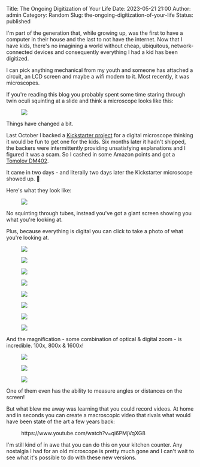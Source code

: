 Title: The Ongoing Digitization of Your Life
Date: 2023-05-21 21:00
Author: admin
Category: Random
Slug: the-ongoing-digitization-of-your-life
Status: published



I'm part of the generation that, while growing up, was the first to have a computer in their house and the last to not have the internet. Now that I have kids, there's no imagining a world without cheap, ubiquitous, network-connected devices and consequently everything I had a kid has been digitized.





I can pick anything mechanical from my youth and someone has attached a circuit, an LCD screen and maybe a wifi modem to it. Most recently, it was microscopes.





If you're reading this blog you probably spent some time staring through twin oculi squinting at a slide and think a microscope looks like this:





<figure class=" size-large">
<img src="https://static.vecteezy.com/system/resources/previews/007/165/320/original/microscope-design-microscope-icon-microscope-icon-free-free-vector.jpg" />
</figure>





Things have changed a bit.





Last October I backed a [Kickstarter project](https://www.kickstarter.com/projects/b1600/b1600-experimental-professional-microscope-ultra-clear-i?ref=user_menu) for a digital microscope thinking it would be fun to get one for the kids. Six months later it hadn't shipped, the backers were intermittently providing unsatisfying explanations and I figured it was a scam. So I cashed in some Amazon points and got a [Tomolov DM402](https://www.amazon.com/gp/product/B0B2P1WD99/ref=ppx_yo_dt_b_search_asin_title?ie=UTF8&th=1).





It came in two days - and literally two days later the Kickstarter microscope showed up. 🤷





Here's what they look like:





<figure class=" size-large">
<img src="{static}/images/2023/05/IMG_1289-1024x768.jpeg" class="" />
</figure>





No squinting through tubes, instead you've got a giant screen showing you what you're looking at.





Plus, because everything is digital you can click to take a photo of what you're looking at.





<figure class=" size-large">
<img src="{static}/images/2023/05/2020_0319_224530_002-1024x576.jpg" class="" />
</figure>





<figure class=" size-large">
<img src="{static}/images/2023/05/2020_0326_020735_018-1024x576.jpg" class="" />
</figure>





<figure class=" size-large">
<img src="{static}/images/2023/05/2020_0327_231339_019-1024x576.jpg" class="" />
</figure>





<figure class=" size-large">
<img src="{static}/images/2023/05/2020_0327_231607_021-1024x576.jpg" class="" />
</figure>





<figure class=" size-large">
<img src="{static}/images/2023/05/2020_0319_230727_003-1024x576.jpg" class="" />
</figure>





<figure class=" size-large">
<img src="{static}/images/2023/05/20210330142358-1024x576.jpg" class="" />
</figure>





<figure class=" size-large">
<img src="{static}/images/2023/05/20210325221947-1024x576.jpg" class="" />
</figure>





<figure class=" size-large">
<img src="{static}/images/2023/05/2020_0327_231521_020-1024x576.jpg" class="" />
</figure>





And the magnification - some combination of optical & digital zoom - is incredible. 100x, 800x & 1600x!





<figure class=" size-large">
<img src="{static}/images/2023/05/20210325014319-1024x576.jpg" class="" />
</figure>





<figure class=" size-large">
<img src="{static}/images/2023/05/20210325014804-1024x576.jpg" class="" />
</figure>





<figure class=" size-large">
<img src="{static}/images/2023/05/20210325122209-1024x576.jpg" class="" />
</figure>





One of them even has the ability to measure angles or distances on the screen!





But what blew me away was learning that you could record videos. At home and in seconds you can create a macroscopic video that rivals what would have been state of the art a few years back:





<figure class=" is-type-video is-provider-youtube  wp-embed-aspect-16-9 wp-has-aspect-ratio">
<div class="">
https://www.youtube.com/watch?v=qi6PMjVqXG8
</div>
</figure>





I'm still kind of in awe that you can do this on your kitchen counter. Any nostalgia I had for an old microscope is pretty much gone and I can't wait to see what it's possible to do with these new versions.


